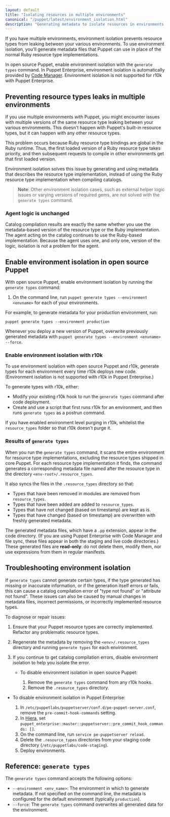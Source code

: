 ```yaml
---
layout: default
title: "Isolating resources in multiple environments"
canonical: "/puppet/latest/environment_isolation.html"
description: "Generating metadata to isolate resources in environments in Puppet"
---
```


[code_mgr_env]: {{pe}}/code_mgr.html#environment-isolation-metadata


If you have multiple environments, environment isolation prevents resource types from leaking between your various environments. To use environment isolation, you'll generate metadata files that Puppet can use in place of the normal Ruby resource type implementations.

In open source Puppet, enable environment isolation with the `generate types` command. In Puppet Enterprise, environment isolation is automatically provided by [Code Manager][code_mgr_env]. Environment isolation is not supported for r10k with Puppet Enterprise.

## Preventing resource types leaks in multiple environments

If you use multiple environments with Puppet, you might encounter issues with multiple versions of the same resource type leaking between your various environments. This doesn't happen with Puppet's built-in resource types, but it can happen with any other resource types.

This problem occurs because Ruby resource type bindings are global in the Ruby runtime. Thus, the first loaded version of a Ruby resource type takes priority, and then subsequent requests to compile in other environments get that first loaded version.

Environment isolation solves this issue by generating and using metadata that describes the resource type implementation, instead of using the Ruby resource type implementation when compiling catalogs. 

> **Note**: Other environment isolation cases, such as external helper logic issues or varying versions of required gems, are not solved with the `generate types` command.

### Agent logic is unchanged

Catalog compilation results are exactly the same whether you use the metadata-based version of the resource type or the Ruby implementation. The agent acting on the catalog continues to use the Ruby-based implementation. Because the agent uses one, and only one, version of the logic, isolation is not a problem for the agent.

## Enable environment isolation in open source Puppet

With open source Puppet, enable environment isolation by running the `generate types` command:

1. On the command line, run `puppet generate types --environment <envname>` for each of your environments.

For example, to generate metadata for your production environment, run:

`puppet generate types --environment production`

Whenever you deploy a new version of Puppet, overwrite previously generated metadata with `puppet generate types --environment <envname> --force`.

### Enable environment isolation with r10k

To use environment isolation with open source Puppet and r10k, generate types for each environment every time r10k deploys new code. (Environment isolation is not supported with r10k in Puppet Enterprise.)

To generate types with r10k, either:

* Modify your existing r10k hook to run the `generate types` command after code deployment.
* Create and use a script that first runs r10k for an environment, and then runs `generate types` as a postrun command.

If you have enabled environment level purging in r10k, whitelist the `resource_types` folder so that r10k doesn't purge it.

### Results of `generate types`

When you run the `generate types` command, it scans the entire environment for resource type implementations, excluding the resource types shipped in core Puppet. For each resource type implementation it finds, the command generates a corresponding metadata file named after the resource type in the directory `<env-root>/.resource_types`.

It also syncs the files in the `.resource_types` directory so that:

* Types that have been removed in modules are removed from `resource_types`.
* Types that have been added are added to `resource_types`.
* Types that have not changed (based on timestamp) are kept as is.
* Types that have changed (based on timestamp) are overwritten with freshly generated metadata.

The generated metadata files, which have a `.pp` extension, appear in the code directory. (If you are using Puppet Enterprise with Code Manager and file sync, these files appear in both the staging and live code directories.) These generated files are **read-only**: do not delete them, modify them, nor use expressions from them in regular manifests.

## Troubleshooting environment isolation

If `generate types` cannot generate certain types, if the type generated has missing or inaccurate information, or if the generation itself errors or fails, this can cause a catalog compilation error of "type not found" or "attribute not found". These issues can also be caused by manual changes in metadata files, incorrect permissions, or incorrectly implemented resource types.

To diagnose or repair issues:

1. Ensure that your Puppet resource types are correctly implemented. Refactor any problematic resource types.

1. Regenerate the metadata by removing the `<env>/.resource_types` directory and running `generate types` for each environment.

1. If you continue to get catalog compilation errors, disable environment isolation to help you isolate the error.

   * To disable environment isolation in open source Puppet:

     1. Remove the `generate types` command from any r10k hooks.
     1. Remove the `.resource_types` directory.

  * To disable environment isolation in Puppet Enterprise:

     1. In `/etc/puppetlabs/puppetserver/conf.d/pe-puppet-server.conf`, remove the `pre-commit-hook-commands` setting.
     1. In [Hiera](./config_intro.html#configure-settings-with-hiera), set `puppet_enterprise::master::puppetserver::pre_commit_hook_commands: []`. 
     1. On the command line, run `service pe-puppetserver reload`.
     1. Delete the `.resource_types` directories from your staging code directory (`/etc/puppetlabs/code-staging`).
     1. Deploy environments.

## Reference: `generate types`

The `generate types` command accepts the following options:

* `--environment <env_name>`: The environment in which to generate metadata. If not specified on the command line, the metadata is configured for the default environment (typically `production`).
* `--force`: The `generate types` command overwrites all generated data for the environment.
